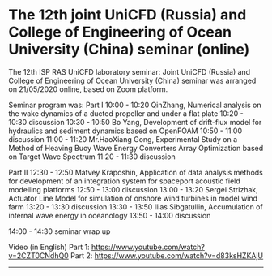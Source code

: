 ﻿The 12th joint UniCFD (Russia) and College of Engineering of Ocean University (China) seminar (online)
=================
The 12th ISP RAS UniCFD laboratory seminar: Joint UniCFD (Russia) and College of Engineering of Ocean University (China) seminar was arranged on 21/05/2020 online, based on Zoom platform.

Seminar program was:
Part I
10:00 - 10:20 QinZhang, Numerical analysis on the wake dynamics of a ducted propeller and under a flat plate
10:20 - 10:30 discussion
10:30 - 10:50 Bo Yang, Development of drift-flux model for hydraulics and sediment dynamics based on OpenFOAM
10:50 - 11:00 discussion
11:00 - 11:20 Mr.HaoXiang Gong, Experimental Study on a Method of Heaving Buoy Wave Energy Converters Array Optimization based on Target Wave Spectrum
11:20 - 11:30 discussion

Part II
12:30 - 12:50 Matvey Kraposhin, Application of data analysis methods for development of  an integration system for spaceport acoustic field modelling platforms
12:50 - 13:00 discussion
13:00 - 13:20 Sergei Strizhak, Actuator Line Model for simulation of onshore wind turbines in model wind farm
13:20 - 13:30 discussion
13:30 - 13:50 Ilias Sibgatullin, Accumulation of internal wave energy in oceanology
13:50 - 14:00 discussion

14:00 - 14:30 seminar wrap up

Video (in English)
Part 1: https://www.youtube.com/watch?v=2CZT0CNdhQ0
Part 2: https://www.youtube.com/watch?v=d83ksHZKAjU
______________________________________________________________________________________________________________________




